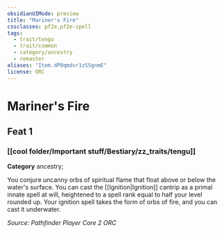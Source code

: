 ```yaml
---
obsidianUIMode: preview
title: "Mariner's Fire"
cssclasses: pf2e,pf2e-spell
tags:
  - trait/tengu
  - trait/common
  - category/ancestry
  - remaster
aliases: "Item.dP0qmdvr1zSSgnmE"
license: ORC
---
```

# Mariner's Fire
## Feat 1
### [[cool folder/Important stuff/Bestiary/zz_traits/tengu]]

**Category** ancestry; 




You conjure uncanny orbs of spiritual flame that float above or below the water's surface. You can cast the [[Ignition|Ignition]] cantrip as a primal innate spell at will, heightened to a spell rank equal to half your level rounded up. Your ignition spell takes the form of orbs of fire, and you can cast it underwater.

*Source: Pathfinder Player Core 2*
*ORC*